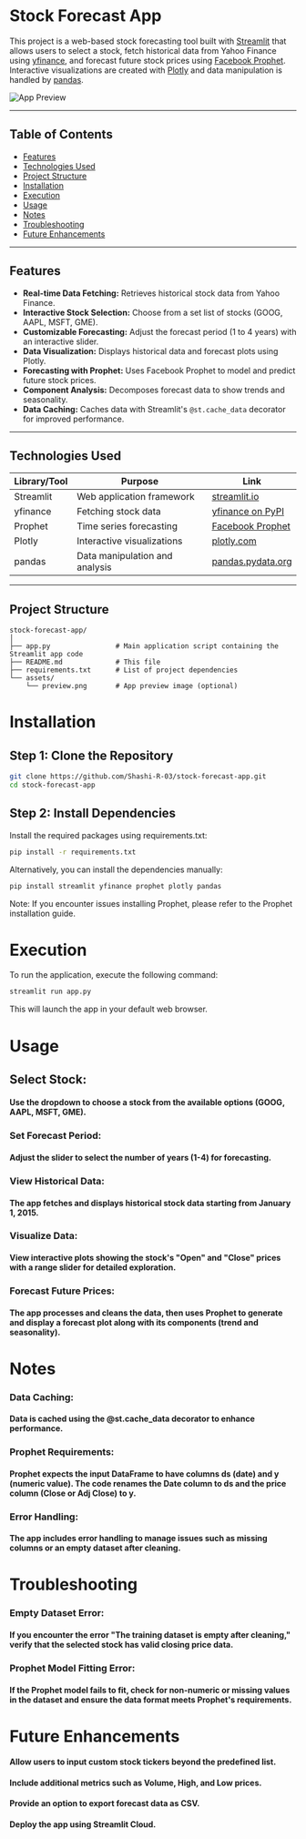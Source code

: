 # Stock Forecast App

This project is a web-based stock forecasting tool built with [Streamlit](https://streamlit.io) that allows users to select a stock, fetch historical data from Yahoo Finance using [yfinance](https://pypi.org/project/yfinance/), and forecast future stock prices using [Facebook Prophet](https://facebook.github.io/prophet/). Interactive visualizations are created with [Plotly](https://plotly.com) and data manipulation is handled by [pandas](https://pandas.pydata.org).

![App Preview](assets/preview.png)

---

## Table of Contents

- [Features](#features)
- [Technologies Used](#technologies-used)
- [Project Structure](#project-structure)
- [Installation](#installation)
- [Execution](#execution)
- [Usage](#usage)
- [Notes](#notes)
- [Troubleshooting](#troubleshooting)
- [Future Enhancements](#future-enhancements)

---

## Features

- **Real-time Data Fetching:** Retrieves historical stock data from Yahoo Finance.
- **Interactive Stock Selection:** Choose from a set list of stocks (GOOG, AAPL, MSFT, GME).
- **Customizable Forecasting:** Adjust the forecast period (1 to 4 years) with an interactive slider.
- **Data Visualization:** Displays historical data and forecast plots using Plotly.
- **Forecasting with Prophet:** Uses Facebook Prophet to model and predict future stock prices.
- **Component Analysis:** Decomposes forecast data to show trends and seasonality.
- **Data Caching:** Caches data with Streamlit's `@st.cache_data` decorator for improved performance.

---

## Technologies Used

| Library/Tool  | Purpose                                       | Link                                                             |
|---------------|-----------------------------------------------|------------------------------------------------------------------|
| Streamlit     | Web application framework                     | [streamlit.io](https://streamlit.io)                              |
| yfinance      | Fetching stock data                           | [yfinance on PyPI](https://pypi.org/project/yfinance/)            |
| Prophet       | Time series forecasting                       | [Facebook Prophet](https://facebook.github.io/prophet/)            |
| Plotly        | Interactive visualizations                    | [plotly.com](https://plotly.com)                                  |
| pandas        | Data manipulation and analysis                | [pandas.pydata.org](https://pandas.pydata.org)                    |

---

## Project Structure

```plaintext
stock-forecast-app/
│
├── app.py                # Main application script containing the Streamlit app code
├── README.md             # This file
├── requirements.txt      # List of project dependencies
└── assets/
    └── preview.png       # App preview image (optional)
```

# Installation

## Step 1: Clone the Repository

```bash
git clone https://github.com/Shashi-R-03/stock-forecast-app.git
cd stock-forecast-app
```

## Step 2: Install Dependencies
Install the required packages using requirements.txt:
```bash
pip install -r requirements.txt
```
Alternatively, you can install the dependencies manually:
```bash
pip install streamlit yfinance prophet plotly pandas
```
Note: If you encounter issues installing Prophet, please refer to the Prophet installation guide.

# Execution
To run the application, execute the following command:
```bash
streamlit run app.py
```
This will launch the app in your default web browser.

# Usage
## Select Stock:
#### Use the dropdown to choose a stock from the available options (GOOG, AAPL, MSFT, GME).
### Set Forecast Period:
#### Adjust the slider to select the number of years (1-4) for forecasting.
### View Historical Data:
#### The app fetches and displays historical stock data starting from January 1, 2015.
### Visualize Data:
#### View interactive plots showing the stock's "Open" and "Close" prices with a range slider for detailed exploration.
### Forecast Future Prices:
#### The app processes and cleans the data, then uses Prophet to generate and display a forecast plot along with its components (trend and seasonality).

# Notes
### Data Caching:
#### Data is cached using the @st.cache_data decorator to enhance performance.
### Prophet Requirements:
#### Prophet expects the input DataFrame to have columns ds (date) and y (numeric value). The code renames the Date column to ds and the price column (Close or Adj Close) to y.
### Error Handling:
#### The app includes error handling to manage issues such as missing columns or an empty dataset after cleaning.

# Troubleshooting
### Empty Dataset Error:
#### If you encounter the error "The training dataset is empty after cleaning," verify that the selected stock has valid closing price data.
### Prophet Model Fitting Error:
#### If the Prophet model fails to fit, check for non-numeric or missing values in the dataset and ensure the data format meets Prophet's requirements.

# Future Enhancements
#### Allow users to input custom stock tickers beyond the predefined list.
#### Include additional metrics such as Volume, High, and Low prices.
#### Provide an option to export forecast data as CSV.
#### Deploy the app using Streamlit Cloud.







